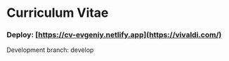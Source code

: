 # Curriculum Vitae

### Deploy: [https://cv-evgeniy.netlify.app](https://vivaldi.com/)

Development branch: develop
